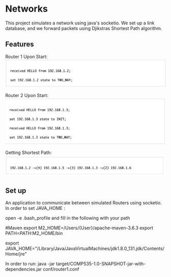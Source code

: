 # Networks
This project simulates a network using java's socketio. We set up a link database, and we forward packets using Djikstras Shortest Path algorithm.

## Features
Router 1 Upon Start:
<img src="Packet Fowarding .png" />

Router 2 Upon Start:
<img src="Packet Fowarding Router 2.png" />

Getting Shortest Path:
<img src="Shortest Path.png" />

## Set up

An application to communicate between simulated Routers using socketio.
In order to set JAVA_HOME :

open -e .bash_profile and fill in the following with your path

#Maven
export M2_HOME=/Users/{User}/apache-maven-3.6.3 
export PATH=$PATH:$M2_HOME/bin

export JAVA_HOME="/Library/Java/JavaVirtualMachines/jdk1.8.0_131.jdk/Contents/Home/jre"


In order to run: 
java -jar target/COMP535-1.0-SNAPSHOT-jar-with-dependencies.jar conf/router1.conf
